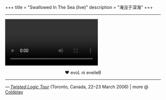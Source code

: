 +++
title = "Swallowed In The Sea (live)"
description = "淹没于深海"
+++

<hr class="coldplay" />

<video src="QmaRMybMYpXhNU6B7AXNTeXPiF73XGg9ZJiU45XDKTFyit" controls></video>

<div style="text-align: center">❤ evoL ni eveileB</div>

<hr class="coldplay" />

<div class="coldplay-footer">— <a href="https://en.wikipedia.org/wiki/Twisted_Logic_Tour" target="_blank"><i>Twisted Logic Tour</i></a> (Toronto, Canada, 22–23 March 2006) | more @ <a href="/coldplay/">Coldplay</a></div>
